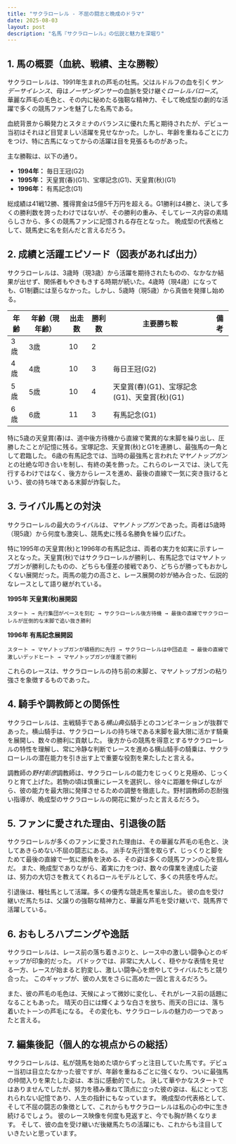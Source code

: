 ```yaml
---
title: "サクラローレル - 不屈の闘志と晩成のドラマ"
date: 2025-08-03
layout: post
description: "名馬『サクラローレル』の伝説と魅力を深堀り"
---
```


## 1. 馬の概要（血統、戦績、主な勝鞍）

サクラローレルは、1991年生まれの芦毛の牡馬。父はルドルフの血を引く*サンデーサイレンス*、母は*ノーザンダンサー*の血脈を受け継ぐ*ローレルバローズ*。  華麗な芦毛の毛色と、その内に秘めたる強靭な精神力、そして晩成型の劇的な活躍で多くの競馬ファンを魅了した名馬である。  

血統背景から瞬発力とスタミナのバランスに優れた馬と期待されたが、デビュー当初はそれほど目覚ましい活躍を見せなかった。しかし、年齢を重ねるごとに力をつけ、特に古馬になってからの活躍は目を見張るものがあった。

主な勝鞍は、以下の通り。

* **1994年：**  毎日王冠(G2)
* **1995年：**  天皇賞(春)(G1)、宝塚記念(G1)、天皇賞(秋)(G1)
* **1996年：**  有馬記念(G1)


総成績は41戦12勝、獲得賞金は5億5千万円を超える。G1勝利は4勝と、決して多くの勝利数を誇ったわけではないが、その勝利の重み、そしてレース内容の素晴らしさから、多くの競馬ファンに記憶される存在となった。  晩成型の代表格として、競馬史に名を刻んだと言えるだろう。


## 2. 成績と活躍エピソード（図表があれば出力）

サクラローレルは、3歳時（現3歳）から活躍を期待されたものの、なかなか結果が出せず、関係者もやきもきする時期が続いた。4歳時（現4歳）になっても、G1制覇には至らなかった。しかし、5歳時（現5歳）から真価を発揮し始める。

| 年齢 | 年齢（現年齢） | 出走数 | 勝利数 | 主要勝ち鞍 | 備考 |
|---|---|---|---|---|---|
| 3歳 | 3歳 | 10 | 2 |  |  |
| 4歳 | 4歳 | 10 | 3 |  毎日王冠(G2) |  |
| 5歳 | 5歳 | 10 | 4 | 天皇賞(春)(G1)、宝塚記念(G1)、天皇賞(秋)(G1) |  |
| 6歳 | 6歳 | 11 | 3 | 有馬記念(G1) |  |


特に5歳の天皇賞(春)は、道中後方待機から直線で驚異的な末脚を繰り出し、圧勝したことが記憶に残る。宝塚記念、天皇賞(秋)とG1を連勝し、最強馬の一角として君臨した。  6歳の有馬記念では、当時の最強馬と言われた*マヤノトップガン*との壮絶な叩き合いを制し、有終の美を飾った。これらのレースでは、決して先行するわけではなく、後方からレースを進め、最後の直線で一気に突き抜けるという、彼の持ち味である末脚が炸裂した。


## 3. ライバル馬との対決

サクラローレルの最大のライバルは、*マヤノトップガン*であった。両者は5歳時（現5歳）から何度も激突し、競馬史に残る名勝負を繰り広げた。

特に1995年の天皇賞(秋)と1996年の有馬記念は、両者の実力を如実に示すレースとなった。天皇賞(秋)ではサクラローレルが勝利し、有馬記念ではマヤノトップガンが勝利したものの、どちらも僅差の接戦であり、どちらが勝ってもおかしくない展開だった。両馬の能力の高さと、レース展開の妙が絡み合った、伝説的なレースとして語り継がれている。


**1995年 天皇賞(秋)展開図**

```
スタート → 先行集団がペースを刻む → サクラローレル後方待機 → 最後の直線でサクラローレルが圧倒的な末脚で追い抜き勝利
```

**1996年 有馬記念展開図**

```
スタート → マヤノトップガンが積極的に先行 → サクラローレルは中団追走 → 最後の直線で激しいデッドヒート → マヤノトップガンが僅差で勝利
```

これらのレースは、サクラローレルの持ち前の末脚と、マヤノトップガンの粘り強さを象徴するものであった。


## 4. 騎手や調教師との関係性

サクラローレルは、主戦騎手である*横山典弘*騎手とのコンビネーションが抜群であった。横山騎手は、サクラローレルの持ち味である末脚を最大限に活かす騎乗を展開し、数々の勝利に貢献した。  後方からの競馬を得意とするサクラローレルの特性を理解し、常に冷静な判断でレースを進める横山騎手の騎乗は、サクラローレルの潜在能力を引き出す上で重要な役割を果たしたと言える。

調教師の*野村彰彦*調教師は、サクラローレルの能力をじっくりと見極め、じっくりと育て上げた。若駒の頃は慎重にレースを選択し、徐々に距離を伸ばしながら、彼の能力を最大限に発揮させるための調整を徹底した。野村調教師の忍耐強い指導が、晩成型のサクラローレルの開花に繋がったと言えるだろう。


## 5. ファンに愛された理由、引退後の話

サクラローレルが多くのファンに愛された理由は、その華麗な芦毛の毛色と、決してあきらめない不屈の闘志にある。  派手な先行策を取らず、じっくりと脚をためて最後の直線で一気に勝負を決める、その姿は多くの競馬ファンの心を掴んだ。  また、晩成型でありながら、着実に力をつけ、数々の偉業を達成した姿は、努力の大切さを教えてくれるロールモデルとして、多くの共感を呼んだ。

引退後は、種牡馬として活躍。多くの優秀な競走馬を輩出した。  彼の血を受け継いだ馬たちは、父譲りの強靭な精神力と、華麗な芦毛を受け継いで、競馬界で活躍している。


## 6. おもしろハプニングや逸話

サクラローレルは、レース前の落ち着きぶりと、レース中の激しい闘争心とのギャップが印象的だった。  パドックでは、非常に大人しく、穏やかな表情を見せる一方、レースが始まると豹変し、激しい闘争心を燃やしてライバルたちと競り合った。  このギャップが、彼の人気をさらに高めた一因と言えるだろう。


また、彼の芦毛の毛色は、天候によって微妙に変化し、それがレース前の話題になることもあった。  晴天の日には輝くような白さを放ち、雨天の日には、落ち着いたトーンの芦毛になる。  その変化も、サクラローレルの魅力の一つであったと言える。


## 7. 編集後記（個人的な視点からの総括）

サクラローレルは、私が競馬を始めた頃からずっと注目していた馬です。デビュー当初は目立たなかった彼ですが、年齢を重ねるごとに強くなり、ついに最強馬の仲間入りを果たした姿は、本当に感動的でした。  決して華やかなスタートではありませんでしたが、努力を積み重ねて頂点に立った彼の姿は、私にとって忘れられない記憶であり、人生の指針にもなっています。  晩成型の代表格として、そして不屈の闘志の象徴として、これからもサクラローレルは私の心の中に生き続けるでしょう。  彼のレース映像を何度も見返すと、今でも胸が熱くなります。  そして、彼の血を受け継いだ後継馬たちの活躍にも、これからも注目していきたいと思っています。

